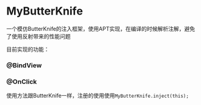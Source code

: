 # MyButterKnife

一个模仿ButterKnife的注入框架，使用APT实现，在编译的时候解析注解，避免了使用反射带来的性能问题

目前实现的功能：

### @BindView

### @OnClick

使用方法跟ButterKnife一样，注册的使用使用`MyButterKnife.inject(this);`
